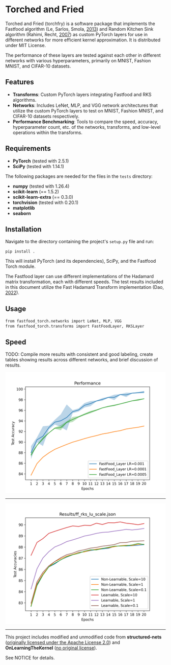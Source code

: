 <h1>
  Torched and Fried
</h1>

Torched and Fried (torchfry) is a software package that implements the Fastfood algorithm (Le, Sarlos, Smola, [2013](https://arxiv.org/abs/1408.3060)) and Random Kitchen Sink algorithm (Rahimi, Recht, [2007](https://dl.acm.org/doi/10.5555/2981562.2981710)) as custom PyTorch layers for use in different networks for more efficient kernel approximation. It is distributed under MIT License.

The performance of these layers are tested against each other in different networks with various hyperparameters, primarily on MNIST, Fashion MNIST, and CIFAR-10 datasets.

<h2>Features</h2>

- **Transforms**: Custom PyTorch layers integrating Fastfood and RKS algorithms.
- **Networks**: Includes LeNet, MLP, and VGG network architectures that utilize the custom PyTorch layers to test on MNIST, Fashion MNIST, and CIFAR-10 datasets respectively.
- **Performance Benchmarking**: Tools to compare the speed, accuracy, hyperparameter count, etc. of the networks, transforms, and low-level operations within the transforms.

<h2>Requirements</h2>

- **PyTorch** (tested with 2.5.1) 
- **SciPy** (tested with 1.14.1)

The following packages are needed for the files in the `tests` directory:
- **numpy** (tested with 1.26.4) 
- **scikit-learn** (== 1.5.2)
- **scikit-learn-extra** (== 0.3.0)
- **torchvision** (tested with 0.20.1)
- **matplotlib**
- **seaborn**

<h2>Installation</h2>

Navigate to the directory containing the project's `setup.py` file and run:
```
pip install .
```
This will install PyTorch (and its dependencies), SciPy, and the Fastfood Torch module. 

The Fastfood layer can use different implementations of the Hadamard matrix transformation, each with different speeds. The test results included in this document utilize the Fast Hadamard Transform implementation (Dao, [2022](https://github.com/Dao-AILab/fast-hadamard-transform)).

<h2>Usage</h2>

```
from fastfood_torch.networks import LeNet, MLP, VGG
from fastfood_torch.transforms import FastFoodLayer, RKSLayer
```

<h2>Speed</h2>

TODO: Compile more results with consistent and good labeling, create tables showing results across different networks, and brief discussion of results.

![](./tests/plots/ff_rks_l_lr.png)

---

![](./tests/plots/ff_rks_lu_scale.png)

---

This project includes modified and unmodified code from **structured-nets** ([originally licensed under the Apache License 2.0](https://github.com/HazyResearch/structured-nets)) and **OnLearningTheKernel** ([no original license](https://github.com/cs1160701/OnLearningTheKernel)).

See NOTICE for details.
